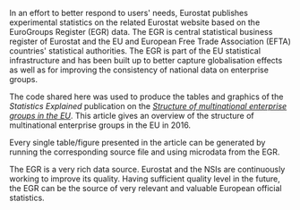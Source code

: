 In an effort to better respond to users' needs, Eurostat publishes experimental statistics on the related Eurostat website based on the EuroGroups Register (EGR) data. The EGR is central statistical business register of Eurostat and the EU and European Free Trade Association (EFTA) countries' statistical authorities. The EGR is part of the EU statistical infrastructure and has been built up to better capture globalisation effects as well as for improving the consistency of national data on enterprise groups. 

The code shared here was used to produce the tables and graphics of the _Statistics Explained_ publication on the [*Structure of multinational enterprise groups in the EU*](https://ec.europa.eu/eurostat/statistics-explained/index.php?title=Structure_of_multinational_enterprise_groups_in_the_EU). This article gives an overview of the structure of multinational enterprise groups in the EU in 2016.

Every single table/figure presented in the article can be generated by running the corresponding source file and using microdata from the EGR.

The EGR is a very rich data source. Eurostat and the NSIs are continuously working to improve its quality. Having sufficient quality level in the future, the EGR can be the source of very relevant and valuable European official statistics.
